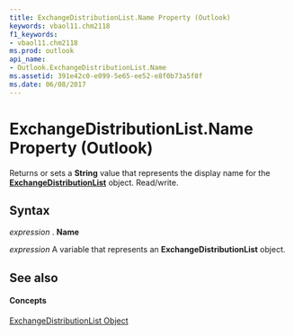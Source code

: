 ```yaml
---
title: ExchangeDistributionList.Name Property (Outlook)
keywords: vbaol11.chm2118
f1_keywords:
- vbaol11.chm2118
ms.prod: outlook
api_name:
- Outlook.ExchangeDistributionList.Name
ms.assetid: 391e42c0-e099-5e65-ee52-e8f0b73a5f8f
ms.date: 06/08/2017
---
```



# ExchangeDistributionList.Name Property (Outlook)

Returns or sets a  **String** value that represents the display name for the **[ExchangeDistributionList](Outlook.ExchangeDistributionList.md)** object. Read/write.


## Syntax

 _expression_ . **Name**

 _expression_ A variable that represents an **ExchangeDistributionList** object.


## See also


#### Concepts


[ExchangeDistributionList Object](Outlook.ExchangeDistributionList.md)

